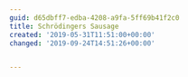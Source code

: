 ```yaml
---
guid: d65dbff7-edba-4208-a9fa-5ff69b41f2c0
title: Schrödingers Sausage
created: '2019-05-31T11:51:00+00:00'
changed: '2019-09-24T14:51:26+00:00'


---
```


